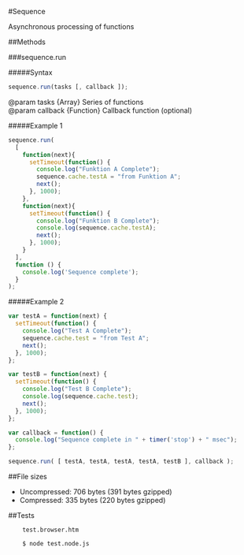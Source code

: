 #Sequence

Asynchronous processing of functions

##Methods

###sequence.run

#####Syntax

```javascript
sequence.run(tasks [, callback ]);
```
@param tasks {Array} Series of functions    
@param callback {Function} Callback function (optional)

#####Example 1

```javascript
sequence.run(
  [
    function(next){
      setTimeout(function() {
        console.log("Funktion A Complete");
        sequence.cache.testA = "from Funktion A";
        next();
      }, 1000);
    },
    function(next){
      setTimeout(function() {
        console.log("Funktion B Complete");
        console.log(sequence.cache.testA);
        next();
      }, 1000);
    }
  ], 
  function () {
    console.log('Sequence complete'); 
  }
);
```

#####Example 2

```javascript
var testA = function(next) {
  setTimeout(function() {
    console.log("Test A Complete");
    sequence.cache.test = "from Test A";
    next();
  }, 1000);
};

var testB = function(next) {
  setTimeout(function() {
    console.log("Test B Complete");
    console.log(sequence.cache.test);
    next();
  }, 1000);
};

var callback = function() {
  console.log("Sequence complete in " + timer('stop') + " msec");
};

sequence.run( [ testA, testA, testA, testA, testB ], callback );
```

##File sizes
* Uncompressed: 706 bytes (391 bytes gzipped)
* Compressed: 335 bytes (220 bytes gzipped)

##Tests

		test.browser.htm

		$ node test.node.js
